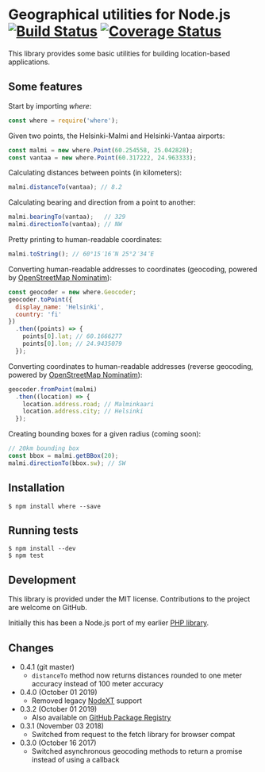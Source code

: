 Geographical utilities for Node.js [![Build Status](https://github.com/bergie/where/workflows/Node%20CI/badge.svg)](https://github.com/bergie/where/actions) [![Coverage Status](https://coveralls.io/repos/github/bergie/where/badge.svg)](https://coveralls.io/github/bergie/where)
==================================

This library provides some basic utilities for building location-based applications.

## Some features

Start by importing _where_:

```javascript
const where = require('where');
```

Given two points, the Helsinki-Malmi and Helsinki-Vantaa airports:

```javascript
const malmi = new where.Point(60.254558, 25.042828);
const vantaa = new where.Point(60.317222, 24.963333);
```

Calculating distances between points (in kilometers):

```javascript
malmi.distanceTo(vantaa); // 8.2
```

Calculating bearing and direction from a point to another:

```javascript
malmi.bearingTo(vantaa);   // 329
malmi.directionTo(vantaa); // NW
```

Pretty printing to human-readable coordinates:

```javascript
malmi.toString(); // 60°15′16″N 25°2′34″E
```

Converting human-readable addresses to coordinates (geocoding, powered by [OpenStreetMap Nominatim](http://wiki.openstreetmap.org/wiki/Nominatim)):

```javascript
const geocoder = new where.Geocoder;
geocoder.toPoint({
  display_name: 'Helsinki',
  country: 'fi'
})
  .then((points) => {
    points[0].lat; // 60.1666277
    points[0].lon; // 24.9435079
  });
```

Converting coordinates to human-readable addresses (reverse geocoding, powered by [OpenStreetMap Nominatim](http://wiki.openstreetmap.org/wiki/Nominatim)):

```javascript
geocoder.fromPoint(malmi)
  .then((location) => {
    location.address.road; // Malminkaari
    location.address.city; // Helsinki
  });
```

Creating bounding boxes for a given radius (coming soon):

```javascript
// 20km bounding box
const bbox = malmi.getBBox(20);
malmi.directionTo(bbox.sw); // SW
```

## Installation

    $ npm install where --save

## Running tests

    $ npm install --dev
    $ npm test

## Development

This library is provided under the MIT license. Contributions to the project are welcome on GitHub.

Initially this has been a Node.js port of my earlier [PHP library](http://github.com/bergie/midgardmvc_helper_location).

## Changes

* 0.4.1 (git master)
  - `distanceTo` method now returns distances rounded to one meter accuracy instead of 100 meter accuracy
* 0.4.0 (October 01 2019)
  - Removed legacy [NodeXT](https://www.npmjs.com/package/nodext) support
* 0.3.2 (October 01 2019)
  - Also available on [GitHub Package Registry](https://github.com/bergie/where/packages/29476)
* 0.3.1 (November 03 2018)
  - Switched from request to the fetch library for browser compat
* 0.3.0 (October 16 2017)
  - Switched asynchronous geocoding methods to return a promise instead of using a callback
